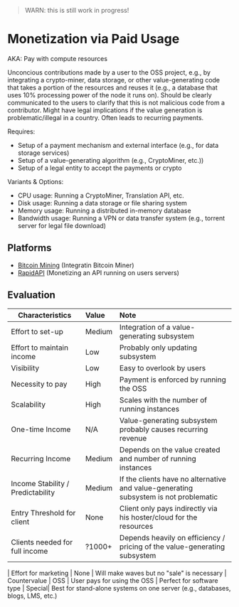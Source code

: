 > WARN: this is still work in progress!

# Monetization via Paid Usage
AKA: Pay with compute resources

Unconcious contributions made by a user to the OSS project, e.g., by integrating a crypto-miner, data storage, or other value-generating code that takes a portion of the resources and reuses it (e.g., a database that uses 10% processing power of the node it runs on). Should be clearly communicated to the users to clarify that this is not malicious code from a contributor. Might have legal implications if the value generation is problematic/illegal in a country. Often leads to recurring payments.

Requires:
* Setup of a payment mechanism and external interface (e.g., for data storage services)
* Setup of a value-generating algorithm (e.g., CryptoMiner, etc.))
* Setup of a legal entity to accept the payments or crypto

Variants & Options:
* CPU usage: Running a CryptoMiner, Translation API, etc.
* Disk usage: Running a data storage or file sharing system
* Memory usage: Running a distributed in-memory database
* Bandwidth usage: Running a VPN or data transfer system (e.g., torrent server for legal file download)

## Platforms
* [Bitcoin Mining](https://en.bitcoin.it/wiki/Mining_software) (Integratin Bitcoin Miner)
* [RapidAPI](https://rapidapi.com/) (Monetizing an API running on users servers)

## Evaluation

| Characteristics                   | Value  | Note |
| --------------------------------- |:------ |:---- |
| Effort to set-up                  | Medium | Integration of a value-generating subsystem
| Effort to maintain income         | Low    | Probably only updating subsystem
| Visibility                        | Low    | Easy to overlook by users
| Necessity to pay                  | High   | Payment is enforced by running the OSS
| Scalability                       | High   | Scales with the number of running instances
| One-time Income                   | N/A    | Value-generating subsystem probably causes recurring revenue
| Recurring Income                  | Medium | Depends on the value created and number of running instances
| Income Stability / Predictability | Medium | If the clients have no alternative and value-generating subsystem is not problematic
| Entry Threshold for client        | None   | Client only pays indirectly via his hoster/cloud for the resources
| Clients needed for full income    | ?1000+ | Depends heavily on efficiency / pricing of the value-generating subsystem

| Effort for marketing              | None   | Will make waves but no "sale" is necessary
| Countervalue                      | OSS    | User pays for using the OSS
| Perfect for software type         | Special| Best for stand-alone systems on one server (e.g., databases, blogs, LMS, etc.)
